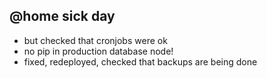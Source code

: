 ## @home sick day

- but checked that cronjobs were ok
- no pip in production database node!
- fixed, redeployed, checked that backups are being done
